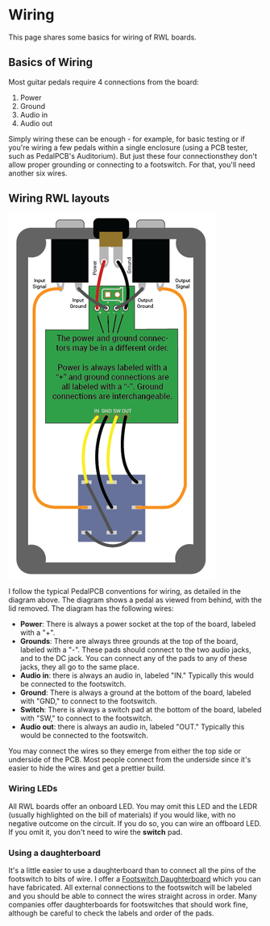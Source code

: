 # Wiring

This page shares some basics for wiring of RWL boards.

## Basics of Wiring

Most guitar pedals require 4 connections from the board:

1. Power
2. Ground
3. Audio in
4. Audio out

Simply wiring these can be enough - for example, for basic testing or if you're wiring a few pedals within a single enclosure (using a PCB tester, such as PedalPCB's Auditorium). But just these four connectionsthey don't allow proper grounding or connecting to a footswitch. For that, you'll need another six wires.

## Wiring RWL layouts

![Wiring diagram](wiring.png)

I follow the typical PedalPCB conventions for wiring, as detailed in the diagram above. The diagram shows a pedal as viewed from behind, with the lid removed. The diagram has the following wires:

* **Power**: There is always a power socket at the top of the board, labeled with a "+".
* **Grounds**: There are always three grounds at the top of the board, labeled with a "-". These pads should connect to the two audio jacks, and to the DC jack. You can connect any of the pads to any of these jacks, they all go to the same place.
* **Audio in**: there is always an audio in, labeled "IN." Typically this would be connected to the footswitch.
* **Ground**: There is always a ground at the bottom of the board, labeled with "GND," to connect to the footswitch.
* **Switch**: There is always a switch pad at the bottom of the board, labeled with "SW," to connect to the footswitch.
* **Audio out**: there is always an audio in, labeled "OUT." Typically this would be connected to the footswitch.

You may connect the wires so they emerge from either the top side or underside of the PCB. Most people connect from the underside since it's easier to hide the wires and get a prettier build.

### Wiring LEDs

All RWL boards offer an onboard LED. You may omit this LED and the LEDR (usually highlighted on the bill of materials) if you would like, with no negative outcome on the circuit. If you do so, you can wire an offboard LED. If you omit it, you don't need to wire the **switch** pad.

### Using a daughterboard

It's a little easier to use a daughterboard than to connect all the pins of the footswitch to bits of wire. I offer a [Footswitch Daughterboard](../FootswitchDaughterboard/README.md) which you can have fabricated. All external connections to the footswitch will be labeled and you should be able to connect the wires straight across in order. Many companies offer daughterboards for footswitches that should work fine, although be careful to check the labels and order of the pads.